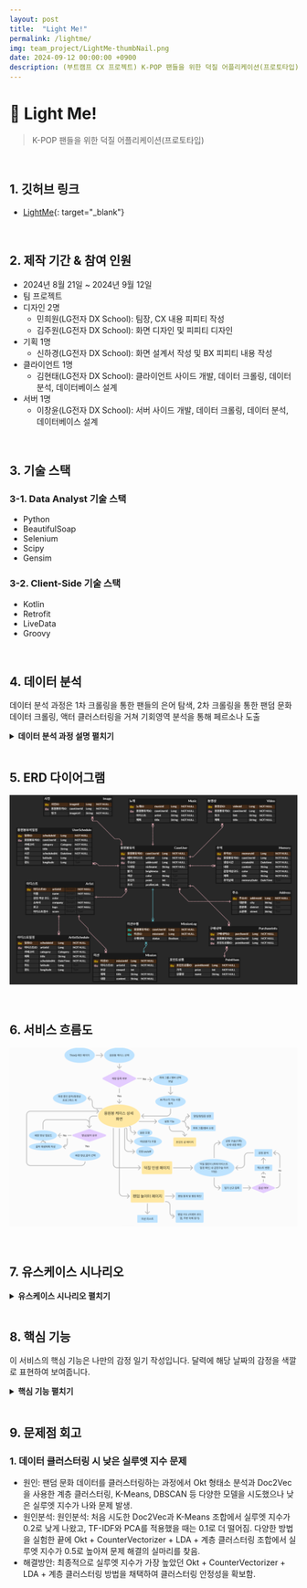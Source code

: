 ```yaml
---
layout: post
title:  "Light Me!"
permalink: /lightme/
img: team_project/LightMe-thumbNail.png
date: 2024-09-12 00:00:00 +0900
description: (부트캠프 CX 프로젝트) K-POP 팬들을 위한 덕질 어플리케이션(프로토타입)
---
```


# :pushpin: Light Me!
> K-POP 팬들을 위한 덕질 어플리케이션(프로토타입)

<br>

## 1. 깃허브 링크
- [LightMe](https://github.com/kimgusxo/CX_TFIsland){: target="_blank"}

<br>

## 2. 제작 기간 & 참여 인원
- 2024년 8월 21일 ~ 2024년 9월 12일
- 팀 프로젝트
- 디자인 2명
  - 민희원(LG전자 DX School): 팀장, CX 내용 피피티 작성
  - 김주원(LG전자 DX School): 화면 디자인 및 피피티 디자인
- 기획 1명
  - 신하경(LG전자 DX School): 화면 설계서 작성 및 BX 피피티 내용 작성
- 클라이언트 1명
  - 김현태(LG전자 DX School): 클라이언트 사이드 개발, 데이터 크롤링, 데이터 분석, 데이터베이스 설계
- 서버 1명
  - 이창윤(LG전자 DX School): 서버 사이드 개발, 데이터 크롤링, 데이터 분석, 데이터베이스 설계

<br>

## 3. 기술 스택
### 3-1. Data Analyst 기술 스택
- Python
- BeautifulSoap
- Selenium
- Scipy
- Gensim

### 3-2. Client-Side 기술 스택
- Kotlin
- Retrofit
- LiveData
- Groovy

<br>

## 4. 데이터 분석
데이터 분석 과정은 1차 크롤링을 통한 팬들의 은어 탐색, 2차 크롤링을 통한 팬덤 문화 데이터 크롤링,
액터 클러스터링을 거쳐 기회영역 분석을 통해 페르소나 도출

<details>
<summary><b>데이터 분석 과정 설명 펼치기</b></summary>
<div markdown="1">

## 4-1. 1차 크롤링
<details>
<summary>
<b>1차 크롤링 펼치기</b>
</summary>
<div markdown="1">
![FirstCrawling1](../assets/img/team_project/LightMe-Crawling1-1.png)
![FirstCrawling2](../assets/img/team_project/LightMe-Crawling1-2.png)
</div>
</details>

## 4-2. 2차 크롤링
<details>
<summary>
<b>2차 크롤링 펼치기</b>
</summary>
<div markdown="1">
![SecondCrawling](../assets/img/team_project/LightMe-Crawling2.png)
</div>
</details>

## 4-3. 1차 액션 클러스터링
<details>
<summary>
<b>1차 액션 클러스터링 펼치기</b>
</summary>
<div markdown="1">
![FirstActionClustering](../assets/img/team_project/LightMe-ActorClustering1.png)
</div>
</details>

## 4-4. 1차 액션 토픽 분석
<details>
<summary>
<b>1차 액션 토픽 분석 펼치기</b>
</summary>
<div markdown="1">
![FirstActionTopicAnalysis](../assets/img/team_project/LightMe-ActorTopic1.png)
</div>
</details>

## 4-5. 2차 액션 클러스터링
<details>
<summary>
<b>2차 액션 클러스터링 펼치기</b>
</summary>
<div markdown="1">
![SecondActionClustering](../assets/img/team_project/LightMe-ActorClustering2.png)
</div>
</details>

## 4-6. 2차 액션 토픽 분석
<details>
<summary>
<b>2차 액션 토픽 분석 펼치기</b>
</summary>
<div markdown="1">
![SecondActionTopicAnalysis](../assets/img/team_project/LightMe-ActorTopic2.png)
</div>
</details>

## 4-7. 페르소나 도출
<details>
<summary>
<b>페르소나 도출 펼치기</b>
</summary>
<div markdown="1">
![Persona](../assets/img/team_project/LightMe-Persona.png)
</div>
</details>

</div>
</details>

<br>

## 5. ERD 다이어그램
![ERD Diagram](../assets/img/team_project/LightMe-ERDDiagram.png)

<br>

## 6. 서비스 흐름도
![ServiceFlow](../assets/img/team_project/LightMe-ServiceFlow.png)

<br>

## 7. 유스케이스 시나리오
<details>
<summary><b>유스케이스 시나리오 펼치기</b></summary>
<div markdown="1">

## 7-1. 계정 유스케이스 시나리오
<details>

<summary>
  <b>계정 유스케이스 시나리오 보기</b>
</summary>

<div markdown="1">

![UseCase1](../assets/img/team_project/LightMe-UseCase1.png)

</div>
</details>

## 7-2. 설정 유스케이스 시나리오
<details>

<summary>
  <b>설정 유스케이스 시나리오 보기</b>
</summary>

<div markdown="1">

![UseCase2](../assets/img/team_project/LightMe-UseCase2.png)

</div>
</details>

## 7-3. 덕질 유스케이스 시나리오
<details>

<summary>
  <b>덕질 유스케이스 시나리오 보기</b>
</summary>

<div markdown="1">

![UseCase3](../assets/img/team_project/LightMe-UseCase3.png)

</div>
</details>

## 7-4. 팬덤 유스케이스 시나리오
<details>

<summary>
  <b>팬덤 유스케이스 시나리오 보기</b>
</summary>

<div markdown="1">

![UseCase4](../assets/img/team_project/LightMe-UseCase4.png)

</div>
</details>

</div>
</details>

<br>

## 8. 핵심 기능
이 서비스의 핵심 기능은 나만의 감정 일기 작성입니다.
달력에 해당 날짜의 감정을 색깔로 표현하여 보여줍니다.

<details>
<summary><b>핵심 기능 펼치기</b></summary>
<div markdown="1">

## 8-1. 메인 페이지
<details>

<summary>
  <b>메인 페이지 보기</b>
</summary>

<div markdown="1">

![Page1](../assets/img/team_project/LightMe-Page1.png)

</div>
</details>

## 8-2. 설정 페이지
<details>

<summary>
  <b>설정 페이지 보기</b>
</summary>

<div markdown="1">

![Page2](../assets/img/team_project/LightMe-Page2.png)

</div>
</details>

## 8-3. 덕질 인생 페이지
<details>

<summary>
  <b>덕질 인생 페이지 보기</b>
</summary>

<div markdown="1">

![Page3](../assets/img/team_project/LightMe-Page3.png)

</div>
</details>

## 8-4. 팬덤 놀이터 페이지
<details>

<summary>
  <b>팬덤 놀이터 페이지 보기</b>
</summary>

<div markdown="1">

![Page4](../assets/img/team_project/LightMe-Page4.png)

</div>
</details>

</div>
</details>

<br>

## 9. 문제점 회고
### 1. 데이터 클러스터링 시 낮은 실루엣 지수 문제
- 원인: 팬덤 문화 데이터를 클러스터링하는 과정에서 Okt 형태소 분석과 Doc2Vec을 사용한 계층 클러스터링, K-Means, DBSCAN 등 다양한 모델을 시도했으나 낮은 실루엣 지수가 나와 문제 발생.
- 원인분석: 원인분석: 처음 시도한 Doc2Vec과 K-Means 조합에서 실루엣 지수가 0.2로 낮게 나왔고, TF-IDF와 PCA를 적용했을 때는 0.1로 더 떨어짐. 다양한 방법을 실험한 끝에 Okt + CounterVectorizer + LDA + 계층 클러스터링 조합에서 실루엣 지수가 0.5로 높아져 문제 해결의 실마리를 찾음.
- 해결방안: 최종적으로 실루엣 지수가 가장 높았던 Okt + CounterVectorizer + LDA + 계층 클러스터링 방법을 채택하여 클러스터링 안정성을 확보함.
